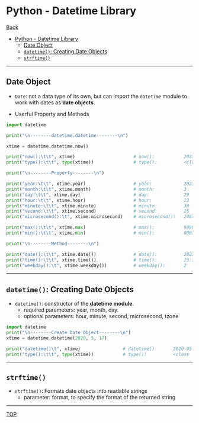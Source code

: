 # Python - Datetime Library

[Back](../index.md)

- [Python - Datetime Library](#python---datetime-library)
  - [Date Object](#date-object)
  - [`datetime()`: Creating Date Objects](#datetime-creating-date-objects)
  - [`strftime()`](#strftime)

---

## Date Object

- `Date`: not a data type of its own, but can import the `datetime` module to work with dates as **date objects**.

- Userful Property and Methods

```py
import datetime

print("\n--------datetime.datetime--------\n")

xtime = datetime.datetime.now()

print("now():\t\t", xtime)                      # now():           2023-03-29 23:30:25.248756
print("type():\t\t", type(xtime))               # type():          <class 'datetime.datetime'>

print("\n--------Property--------\n")

print("year:\t\t", xtime.year)                  # year:            2023
print("month:\t\t", xtime.month)                # month:           3
print("day:\t\t", xtime.day)                    # day:             29
print("hour:\t\t", xtime.hour)                  # hour:            23
print("minute:\t\t", xtime.minute)              # minute:          30
print("second:\t\t", xtime.second)              # second:          25
print("microsecond():\t", xtime.microsecond)    # microsecond():   248756

print("max():\t\t", xtime.max)                  # max():           9999-12-31 23:59:59.99999
print("min():\t\t", xtime.min)                  # min():           0001-01-01 00:00:00

print("\n--------Method--------\n")

print("date():\t\t", xtime.date())              # date():          2023-03-2
print("time():\t\t", xtime.time())              # time():          23:30:25.248756
print("weekday():\t", xtime.weekday())          # weekday():       2
```

---

## `datetime()`: Creating Date Objects

- `datetime()`: constructor of the **datetime module**.
  - required parameters: year, month, day.
  - optional parameters: hour, minute, second, microsecond, tzone

```py
import datetime
print("\n--------Create Date Object--------\n")
xtime = datetime.datetime(2020, 5, 17)

print("datetime()\t", xtime)                # datetime()       2020-05-17 00:00:00
print("type():\t\t", type(xtime))           # type():          <class 'datetime.datetime'>
```

---

## `strftime()`

- `strftime()`: Formats date objects into readable strings
  - parameter: format, to specify the format of the returned string

---

[TOP](#python---datetime-library)
